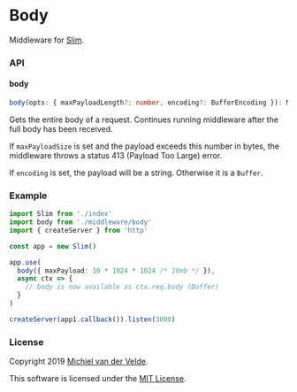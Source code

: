 # Body

Middleware for [Slim](https://github.com/Art-of-Coding/slim).

### API

#### body

```ts
body(opts: { maxPayloadLength?: number, encoding?: BufferEncoding }): MiddlewareFunction<HttpContext>
```

Gets the entire body of a request. Continues running middleware after the full
body has been received.

If `maxPayloadSize` is set and the payload exceeds this number in bytes,
the middleware throws a status 413 (Payload Too Large) error.

If `encoding` is set, the payload will be a string. Otherwise it is a `Buffer`.

### Example

```ts
import Slim from './index'
import body from './middleware/body'
import { createServer } from 'http'

const app = new Slim()

app.use(
  body({ maxPayload: 10 * 1024 * 1024 /* 10mb */ }),
  async ctx => {
    // body is now available as ctx.req.body (Buffer)
  }
)

createServer(app1.callback()).listen(3000)
```

### License

Copyright 2019 [Michiel van der Velde](http://www.michielvdvelde.nl).

This software is licensed under the [MIT License](LICENSE).
